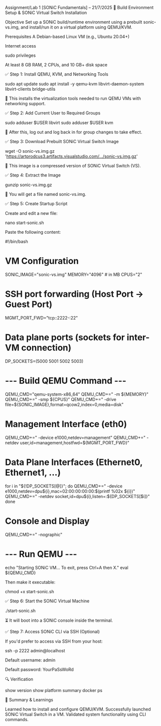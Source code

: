 Assignment/Lab 1 [SONiC Fundamentals] – 21/7/2025
🧪 Build Environment Setup & SONiC Virtual Switch Installation

Objective
Set up a SONiC build/runtime environment using a prebuilt sonic-vs.img, and install/run it on a virtual platform using QEMU/KVM.

Prerequisites
A Debian-based Linux VM (e.g., Ubuntu 20.04+)

Internet access

sudo privileges

At least 8 GB RAM, 2 CPUs, and 10 GB+ disk space

✅ Step 1: Install QEMU, KVM, and Networking Tools

sudo apt update
sudo apt install -y qemu-kvm libvirt-daemon-system libvirt-clients bridge-utils

📝 This installs the virtualization tools needed to run QEMU VMs with networking support.

✅ Step 2: Add Current User to Required Groups

sudo adduser $USER libvirt
sudo adduser $USER kvm

📌 After this, log out and log back in for group changes to take effect.

✅ Step 3: Download Prebuilt SONiC Virtual Switch Image

wget -O sonic-vs.img.gz 'https://artprodcus3.artifacts.visualstudio.com/.../sonic-vs.img.gz'

📝 This image is a compressed version of SONiC Virtual Switch (VS).

✅ Step 4: Extract the Image

gunzip sonic-vs.img.gz

📂 You will get a file named sonic-vs.img.

✅ Step 5: Create Startup Script

Create and edit a new file:

nano start-sonic.sh

Paste the following content:

#!/bin/bash

# VM Configuration
SONIC_IMAGE="sonic-vs.img"
MEMORY="4096" # in MB
CPUS="2"

# SSH port forwarding (Host Port -> Guest Port)
MGMT_PORT_FWD="tcp::2222-:22"

# Data plane ports (sockets for inter-VM connection)
DP_SOCKETS=(5000 5001 5002 5003)

# --- Build QEMU Command ---
QEMU_CMD="qemu-system-x86_64"
QEMU_CMD+=" -m ${MEMORY}"
QEMU_CMD+=" -smp ${CPUS}"
QEMU_CMD+=" -drive file=${SONIC_IMAGE},format=qcow2,index=0,media=disk"

# Management Interface (eth0)
QEMU_CMD+=" -device e1000,netdev=management"
QEMU_CMD+=" -netdev user,id=management,hostfwd=${MGMT_PORT_FWD}"

# Data Plane Interfaces (Ethernet0, Ethernet1, ...)
for i in "${!DP_SOCKETS[@]}"; do
    QEMU_CMD+=" -device e1000,netdev=dpu${i},mac=02:00:00:00:00:$(printf %02x ${i})"
    QEMU_CMD+=" -netdev socket,id=dpu${i},listen=:${DP_SOCKETS[$i]}"
done

# Console and Display
QEMU_CMD+=" -nographic"

# --- Run QEMU ---
echo "Starting SONiC VM... To exit, press Ctrl+A then X."
eval ${QEMU_CMD}

Then make it executable:

chmod +x start-sonic.sh

✅ Step 6: Start the SONiC Virtual Machine

./start-sonic.sh

⏳ It will boot into a SONiC console inside the terminal.

✅ Step 7: Access SONiC CLI via SSH (Optional)

If you'd prefer to access via SSH from your host:

ssh -p 2222 admin@localhost

Default username: admin

Default password: YourPaSsWoRd

🔍 Verification

show version
show platform summary
docker ps

📝 Summary & Learnings

Learned how to install and configure QEMU/KVM.
Successfully launched SONiC Virtual Switch in a VM.
Validated system functionality using CLI commands.

